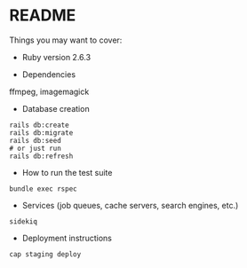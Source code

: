 # README

Things you may want to cover:

- Ruby version
  2.6.3

- Dependencies

ffmpeg, imagemagick

- Database creation

```
rails db:create
rails db:migrate
rails db:seed
# or just run
rails db:refresh
```

- How to run the test suite

```
bundle exec rspec
```

- Services (job queues, cache servers, search engines, etc.)

```
sidekiq
```

- Deployment instructions

```
cap staging deploy
```
